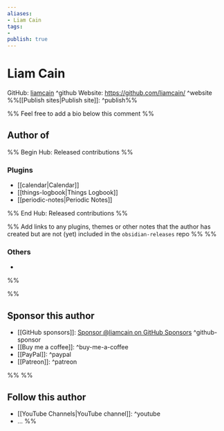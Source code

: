 ```yaml
---
aliases:
- Liam Cain
tags: 
- 
publish: true
---
```


# Liam Cain

GitHub: [liamcain](https://github.com/liamcain/) ^github
Website: <https://github.com/liamcain/> ^website
%%[[Publish sites|Publish site]]: ^publish%%

%% Feel free to add a bio below this comment %%


## Author of

%% Begin Hub: Released contributions %%
### Plugins
- [[calendar|Calendar]]
- [[things-logbook|Things Logbook]]
- [[periodic-notes|Periodic Notes]]

%% End Hub: Released contributions %%

%% Add links to any plugins, themes or other notes that the author has created but are not (yet) included in the `obsidian-releases` repo %%
%%
### Others 

- 
%%

%%
## Sponsor this author

- [[GitHub sponsors]]: [Sponsor @liamcain on GitHub Sponsors](https://github.com/sponsors/liamcain) ^github-sponsor
- [[Buy me a coffee]]: ^buy-me-a-coffee
- [[PayPal]]: ^paypal
- [[Patreon]]: ^patreon

%%
%%
## Follow this author

- [[YouTube Channels|YouTube channel]]: ^youtube
- ...
%%